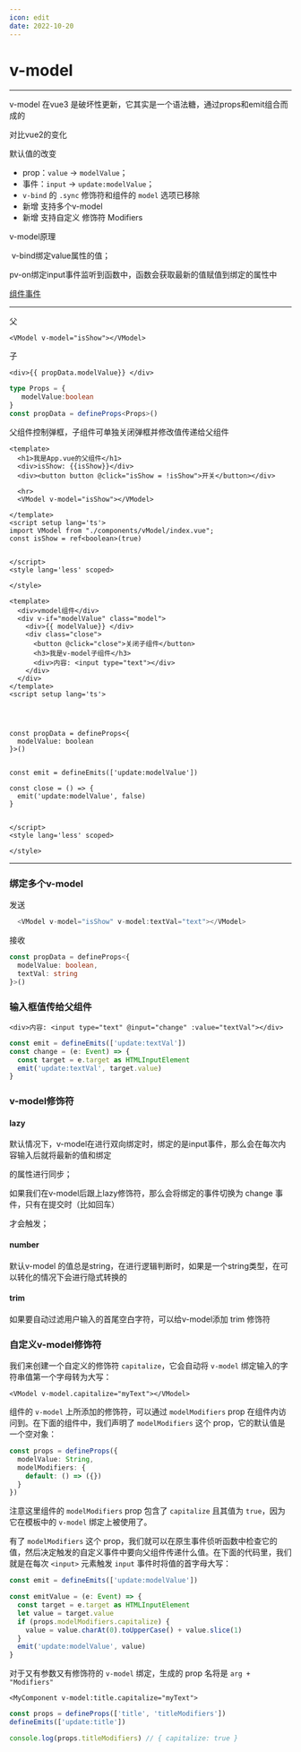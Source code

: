 ```yaml
---
icon: edit
date: 2022-10-20
---
```


# v-model

---



v-model  在vue3 是破坏性更新，它其实是一个语法糖，通过props和emit组合而成的

对比vue2的变化

默认值的改变

- prop：`value` -> `modelValue`；
- 事件：`input` -> `update:modelValue`；
- `v-bind` 的 `.sync` 修饰符和组件的 `model` 选项已移除
- 新增 支持多个v-model
- 新增 支持自定义 修饰符 Modifiers



v-model原理

​	v-bind绑定value属性的值； 

​	pv-on绑定input事件监听到函数中，函数会获取最新的值赋值到绑定的属性中

[组件事件](https://cn.vuejs.org/guide/components/events.html#usage-with-v-model)



---





父

```vue
<VModel v-model="isShow"></VModel>
```

子

```vue
<div>{{ propData.modelValue}} </div>
```

```ts
type Props = {
   modelValue:boolean
}
const propData = defineProps<Props>()
```

 

父组件控制弹框，子组件可单独关闭弹框并修改值传递给父组件

```vue
<template>
  <h1>我是App.vue的父组件</h1>
  <div>isShow: {{isShow}}</div>
  <div><button button @click="isShow = !isShow">开关</button></div>

  <hr>
  <VModel v-model="isShow"></VModel>

</template>
<script setup lang='ts'>
import VModel from "./components/vModel/index.vue";
const isShow = ref<boolean>(true)


</script>
<style lang='less' scoped>

</style>
```

```vue
<template>
  <div>vmodel组件</div>
  <div v-if="modelValue" class="model">
    <div>{{ modelValue}} </div>
    <div class="close">
      <button @click="close">关闭子组件</button>
      <h3>我是v-model子组件</h3>
      <div>内容: <input type="text"></div>
    </div>
  </div>
</template>
<script setup lang='ts'>




const propData = defineProps<{
  modelValue: boolean
}>()


const emit = defineEmits(['update:modelValue'])

const close = () => {
  emit('update:modelValue', false)
}


</script>
<style lang='less' scoped>

</style>
```



---

### 绑定多个v-model



发送

```ts
  <VModel v-model="isShow" v-model:textVal="text"></VModel>
```

接收

```ts
const propData = defineProps<{
  modelValue: boolean,
  textVal: string
}>()

```

### 输入框值传给父组件

```vue
<div>内容: <input type="text" @input="change" :value="textVal"></div>
```



```ts
const emit = defineEmits(['update:textVal'])
const change = (e: Event) => {
  const target = e.target as HTMLInputElement
  emit('update:textVal', target.value)
}

```

### v-model修饰符

#### lazy

默认情况下，v-model在进行双向绑定时，绑定的是input事件，那么会在每次内容输入后就将最新的值和绑定

的属性进行同步； 

如果我们在v-model后跟上lazy修饰符，那么会将绑定的事件切换为 change 事件，只有在提交时（比如回车） 

才会触发；

#### number

默认v-model 的值总是string，在进行逻辑判断时，如果是一个string类型，在可以转化的情况下会进行隐式转换的

#### trim

如果要自动过滤用户输入的首尾空白字符，可以给v-model添加 trim 修饰符







### 自定义v-model修饰符

我们来创建一个自定义的修饰符 `capitalize`，它会自动将 `v-model` 绑定输入的字符串值第一个字母转为大写：

```vue
<VModel v-model.capitalize="myText"></VModel>
```



组件的 `v-model` 上所添加的修饰符，可以通过 `modelModifiers` prop 在组件内访问到。在下面的组件中，我们声明了 `modelModifiers` 这个 prop，它的默认值是一个空对象：

```ts
const props = defineProps({
  modelValue: String,
  modelModifiers: {
    default: () => ({})
  }
})
```

注意这里组件的 `modelModifiers` prop 包含了 `capitalize` 且其值为 `true`，因为它在模板中的 `v-model` 绑定上被使用了。

有了 `modelModifiers` 这个 prop，我们就可以在原生事件侦听函数中检查它的值，然后决定触发的自定义事件中要向父组件传递什么值。在下面的代码里，我们就是在每次 `<input>` 元素触发 `input` 事件时将值的首字母大写：

```ts
const emit = defineEmits(['update:modelValue'])

const emitValue = (e: Event) => {
  const target = e.target as HTMLInputElement
  let value = target.value
  if (props.modelModifiers.capitalize) {
    value = value.charAt(0).toUpperCase() + value.slice(1)
  }
  emit('update:modelValue', value)
}
```



对于又有参数又有修饰符的 `v-model` 绑定，生成的 prop 名将是 `arg + "Modifiers"`

```vue
<MyComponent v-model:title.capitalize="myText">
```

```ts
const props = defineProps(['title', 'titleModifiers'])
defineEmits(['update:title'])

console.log(props.titleModifiers) // { capitalize: true }

```















